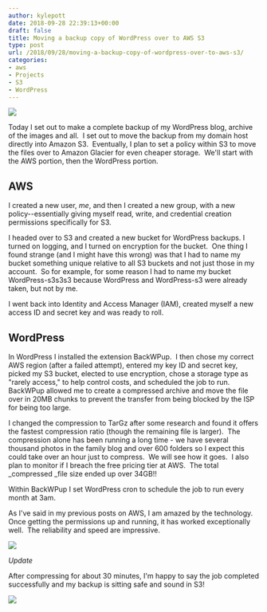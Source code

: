 ```yaml
---
author: kylepott
date: 2018-09-28 22:39:13+00:00
draft: false
title: Moving a backup copy of WordPress over to AWS S3
type: post
url: /2018/09/28/moving-a-backup-copy-of-wordpress-over-to-aws-s3/
categories:
- aws
- Projects
- S3
- WordPress
---
```


![](https://technicalagain.com/wp-content/uploads/2018/09/gnome-shell-screenshot-UCKWPZ.png)


Today I set out to make a complete backup of my WordPress blog, archive of the images and all.  I set out to move the backup from my domain host directly into Amazon S3.  Eventually, I plan to set a policy within S3 to move the files over to Amazon Glacier for even cheaper storage.  We'll start with the AWS portion, then the WordPress portion.


## **AWS**


I created a new user, _me_, and then I created a new group, with a new policy--essentially giving myself read, write, and credential creation permissions specifically for S3.

I headed over to S3 and created a new bucket for WordPress backups. I turned on logging, and I turned on encryption for the bucket.  One thing I found strange (and I might have this wrong) was that I had to name my bucket something unique relative to all S3 buckets and not just those in my account.  So for example, for some reason I had to name my bucket WordPress-s3s3s3 because WordPress and WordPress-s3 were already taken, but not by me.

I went back into Identity and Access Manager (IAM), created myself a new access ID and secret key and was ready to roll.


## **WordPress**


In WordPress I installed the extension BackWPup.  I then chose my correct AWS region (after a failed attempt), entered my key ID and secret key, picked my S3 bucket, elected to use encryption, chose a storage type as "rarely access," to help control costs, and scheduled the job to run.  BackWPup allowed me to create a compressed archive and move the file over in 20MB chunks to prevent the transfer from being blocked by the ISP for being too large.

I changed the compression to TarGz after some research and found it offers the fastest compression ratio (though the remaining file is larger).  The compression alone has been running a long time - we have several thousand photos in the family blog and over 600 folders so I expect this could take over an hour just to compress.  We will see how it goes.  I also plan to monitor if I breach the free pricing tier at AWS.  The total _compressed _file size ended up over 34GB!!

Within BackWPup I set WordPress cron to schedule the job to run every month at 3am.

As I've said in my previous posts on AWS, I am amazed by the technology.  Once getting the permissions up and running, it has worked exceptionally well.  The reliability and speed are impressive.

![](https://technicalagain.com/wp-content/uploads/2018/09/gnome-shell-screenshot-342HPZ.png)




_Update_

After compressing for about 30 minutes, I'm happy to say the job completed successfully and my backup is sitting safe and sound in S3!

![](https://technicalagain.com/wp-content/uploads/2018/09/gnome-shell-screenshot-MBAOPZ.png)

